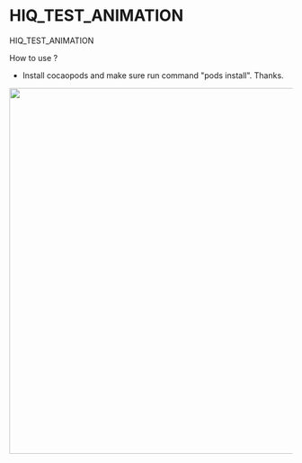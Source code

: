# HIQ_TEST_ANIMATION
HIQ_TEST_ANIMATION

How to use ?
 - Install cocaopods and make sure run command "pods install". Thanks.


<img alt="" class="media-image" src="https://pbs.twimg.com/media/DOSEvznVQAEDo0l.jpg:large" data-height="762" data-width="1032" style="width: 882px; height: 651px; margin-top: 0px; margin-bottom: 0px;">
